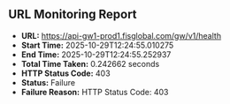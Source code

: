 ## URL Monitoring Report

- **URL:** https://api-gw1-prod1.fisglobal.com/gw/v1/health
- **Start Time:** 2025-10-29T12:24:55.010275
- **End Time:** 2025-10-29T12:24:55.252937
- **Total Time Taken:** 0.242662 seconds
- **HTTP Status Code:** 403
- **Status:** Failure
- **Failure Reason:** HTTP Status Code: 403
